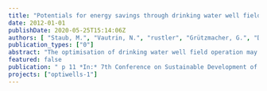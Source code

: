 ```yaml
---
title: "Potentials for energy savings through drinking water well field optimisation"
date: 2012-01-01
publishDate: 2020-05-25T15:14:06Z
authors: [ "Staub, M.", "Vautrin, N.", "rustler", "Grützmacher, G.", "David, B.", "Soyeux, E." ]
publication_types: ["0"]
abstract: "The optimisation of drinking water well field operation may significantly reduce the energy demand and associated costs, but is seldom applied in a systematic methodological approach. In this study, a well field was analysed using a coupled model that takes into account aquifer, wells, pumps and raw water pipes. This coupled approach enabled to identify and quantify the key energy demand drivers. The geometrical elevation was the most important driver, while pipe network losses were in the same order of magnitude as aquifer- and well losses. Using the modelling tool, the most energyefficient well field operation scheme could be derived and energy savings of up to 17% may be achieved by optimising well field operation only whereas further 5% may be saved by investing in new pump equipment. These findings show the potentials for significant energy savings in the field of drinking water abstraction."
featured: false
publication: " p 11 *In:* 7th Conference on Sustainable Development of Energy, Water and Environment Systems (SDEWES). Ohrid, Macedonia. 1-7 July 2012"
projects: ["optiwells-1"]
---
```


